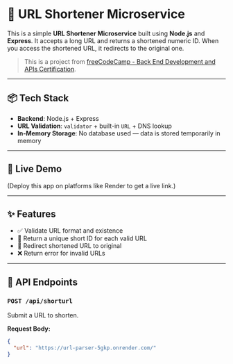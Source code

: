 # 🔗 URL Shortener Microservice

This is a simple **URL Shortener Microservice** built using **Node.js** and **Express**. It accepts a long URL and returns a shortened numeric ID. When you access the shortened URL, it redirects to the original one.

> This is a project from [freeCodeCamp - Back End Development and APIs Certification](https://www.freecodecamp.org/learn/back-end-development-and-apis/back-end-development-and-apis-projects/url-shortener-microservice).

---

## 📦 Tech Stack

- **Backend**: Node.js + Express
- **URL Validation**: `validator` + built-in `URL` + DNS lookup
- **In-Memory Storage**: No database used — data is stored temporarily in memory

---

## 🚀 Live Demo

(Deploy this app on platforms like Render to get a live link.)

---

## ✨ Features

- ✅ Validate URL format and existence
- 🔢 Return a unique short ID for each valid URL
- 🔁 Redirect shortened URL to original
- ❌ Return error for invalid URLs

---

## 📮 API Endpoints

### `POST /api/shorturl`

Submit a URL to shorten.

**Request Body:**

```json
{
  "url": "https://url-parser-5gkp.onrender.com/"
}
